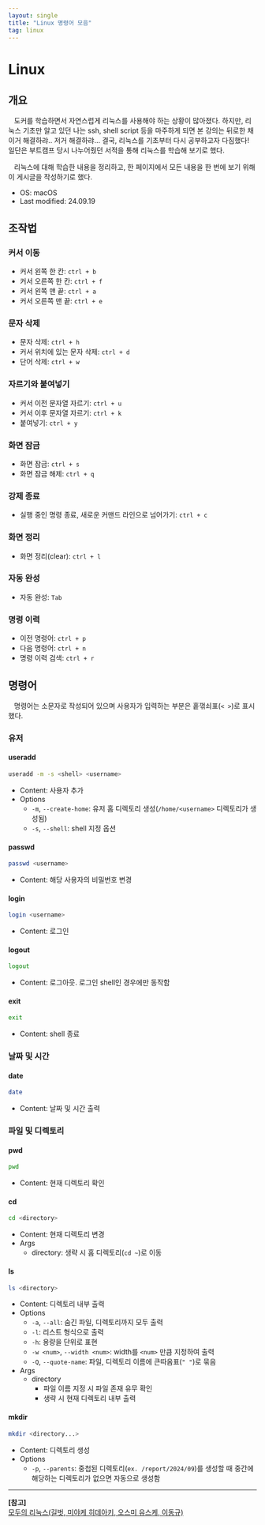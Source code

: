 ```yaml
---
layout: single
title: "Linux 명령어 모음"
tag: linux
---
```


# Linux

## 개요

&nbsp;&nbsp; 도커를 학습하면서 자연스럽게 리눅스를 사용해야 하는 상황이 많아졌다.
하지만, 리눅스 기초만 알고 있던 나는 ssh, shell script 등을 마주하게 되면 본 강의는 뒤로한 채 이거 해결하랴.. 저거 해결하랴...
결국, 리눅스를 기초부터 다시 공부하고자 다짐했다! 일단은 부트캠프 당시 나누어줬던 서적을 통해 리눅스를 학습해 보기로 했다.

&nbsp;&nbsp; 리눅스에 대해 학습한 내용을 정리하고, 한 페이지에서 모든 내용을 한 번에 보기 위해 이 게시글을 작성하기로 했다.

- OS: macOS
- Last modified: 24.09.19

## 조작법

### 커서 이동

- 커서 왼쪽 한 칸: `ctrl + b`
- 커서 오른쪽 한 칸: `ctrl + f`
- 커서 왼쪽 맨 끝: `ctrl + a`
- 커서 오른쪽 맨 끝: `ctrl + e`

### 문자 삭제

- 문자 삭제: `ctrl + h`
- 커서 위치에 있는 문자 삭제: `ctrl + d`
- 단어 삭제: `ctrl + w`

### 자르기와 붙여넣기

- 커서 이전 문자열 자르기: `ctrl + u`
- 커서 이후 문자열 자르기: `ctrl + k`
- 붙여넣기: `ctrl + y`

### 화면 잠금

- 화면 잠금: `ctrl + s`
- 화면 잠금 해제: `ctrl + q`

### 강제 종료

- 실행 중인 명령 종료, 새로운 커맨드 라인으로 넘어가기: `ctrl + c`

### 화면 정리

- 화면 정리(clear): `ctrl + l`

### 자동 완성

- 자동 완성: `Tab`

### 명령 이력

- 이전 명령어: `ctrl + p`
- 다음 명령어: `ctrl + n`
- 명령 이력 검색: `ctrl + r`

## 명령어

&nbsp;&nbsp; 명령어는 소문자로 작성되어 있으며 사용자가 입력하는 부분은 홑꺾쇠표(`< >`)로 표시했다.

### 유저

#### useradd

```bash
useradd -m -s <shell> <username>
```

- Content: 사용자 추가
- Options
  - `-m`, `--create-home`: 유저 홈 디렉토리 생성(`/home/<username>` 디렉토리가 생성됨)
  - `-s`, `--shell`: shell 지정 옵션

#### passwd

```bash
passwd <username>
```

- Content: 해당 사용자의 비밀번호 변경

#### login

```bash
login <username>
```

- Content: 로그인

#### logout

```bash
logout
```

- Content: 로그아웃. 로그인 shell인 경우에만 동작함

#### exit

```bash
exit
```

- Content: shell 종료

### 날짜 및 시간

#### date

```bash
date
```

- Content: 날짜 및 시간 출력

### 파일 및 디렉토리

#### pwd

```bash
pwd
```

- Content: 현재 디렉토리 확인

#### cd

```bash
cd <directory>
```

- Content: 현재 디렉토리 변경
- Args
  - directory: 생략 시 홈 디렉토리(`cd ~`)로 이동

#### ls

```bash
ls <directory>
```

- Content: 디렉토리 내부 출력
- Options
  - `-a`, `--all`: 숨긴 파일, 디렉토리까지 모두 출력
  - `-l`: 리스트 형식으로 출력
  - `-h`: 용량을 단위로 표현
  - `-w <num>`, `--width <num>`: width를 `<num>` 만큼 지정하여 출력
  - `-Q`, `--quote-name`: 파일, 디렉토리 이름에 큰따옴표(`" "`)로 묶음 
- Args
  - directory
    - 파일 이름 지정 시 파일 존재 유무 확인
    - 생략 시 현재 디렉토리 내부 출력

#### mkdir

```bash
mkdir <directory...>
```

- Content: 디렉토리 생성
- Options
  - `-p`, `--parents`: 중첩된 디렉토리(`ex. /report/2024/09`)를 생성할 때 중간에 해당하는 디렉토리가 없으면 자동으로 생성함















___
**[참고]**  
[모두의 리눅스(길벗, 미야케 히데아키, 오스미 유스케, 이동규)](https://www.gilbut.co.kr/book/view?bookcode=BN003288&keyword=%EB%AA%A8%EB%91%90%EC%9D%98%20%EB%A6%AC%EB%88%85%EC%8A%A4&collection=GB_BOOK)